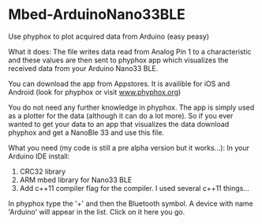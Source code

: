 # Mbed-ArduinoNano33BLE
Use phyphox to plot acquired data from Arduino (easy peasy)

What it does:
The file writes data read from Analog Pin 1 to a characteristic and these values are then sent to phyphox app which visualizes the received data from your Arduino Nano33 BLE.

You can download the app from Appstores. It is availible for iOS and Android (look for phyphox or visit www.phyphox.org)

You do not need any further knowledge in phyphox. The app is simply used as a plotter for the data (although it can do a lot more). 
So if you ever wanted to get your data to an app that visualizes the data download phyphox and get a NanoBle 33 and use this file.

What you need (my code is still a pre alpha version but it works...):
In your Arduino IDE install:
1. CRC32 library
2. ARM mbed library for Nano33 BLE
3. Add c++11 compiler flag for the compiler. I used several c++11 things...


In phyphox type the '+' and then the Bluetooth symbol. A device with name 'Arduino' will appear in the list. Click on it here you go. 
